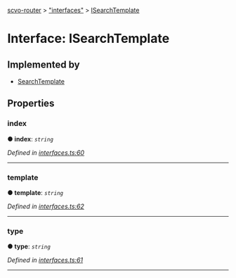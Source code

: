 [scvo-router](../README.md) > ["interfaces"](../modules/_interfaces_.md) > [ISearchTemplate](../interfaces/_interfaces_.isearchtemplate.md)



# Interface: ISearchTemplate

## Implemented by

* [SearchTemplate](../classes/_search_template_.searchtemplate.md)


## Properties
<a id="index"></a>

###  index

**●  index**:  *`string`* 

*Defined in [interfaces.ts:60](https://github.com/scvodigital/scvo-router/blob/35f78e1/src/interfaces.ts#L60)*





___

<a id="template"></a>

###  template

**●  template**:  *`string`* 

*Defined in [interfaces.ts:62](https://github.com/scvodigital/scvo-router/blob/35f78e1/src/interfaces.ts#L62)*





___

<a id="type"></a>

###  type

**●  type**:  *`string`* 

*Defined in [interfaces.ts:61](https://github.com/scvodigital/scvo-router/blob/35f78e1/src/interfaces.ts#L61)*





___


